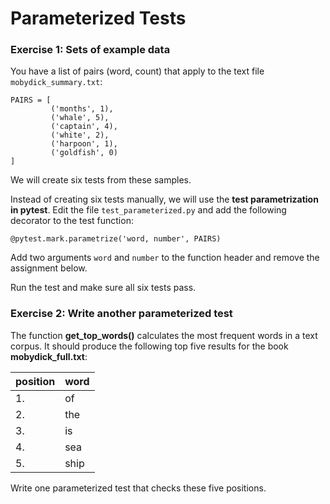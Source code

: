 
# Parameterized Tests

### Exercise 1: Sets of example data

You have a list of pairs (word, count) that apply to the text file `mobydick_summary.txt`:

    PAIRS = [
             ('months', 1),
             ('whale', 5),
             ('captain', 4),
             ('white', 2),
             ('harpoon', 1),
             ('goldfish', 0)
    ]

We will create six tests from these samples.

Instead of creating six tests manually, we will use the **test parametrization in pytest**. Edit the file `test_parameterized.py` and add the following decorator to the test function:

    @pytest.mark.parametrize('word, number', PAIRS)

Add two arguments `word` and `number` to the function header and remove the assignment below.

Run the test and make sure all six tests pass.


### Exercise 2: Write another parameterized test

The function **get_top_words()** calculates the most frequent words in a text corpus. It should produce the following top five results for the book **mobydick_full.txt**:

| position | word |
|----------|------|
| 1. | of   |
| 2. | the  |
| 3. | is   |
| 4. | sea  |
| 5. | ship |

Write one parameterized test that checks these five positions.
